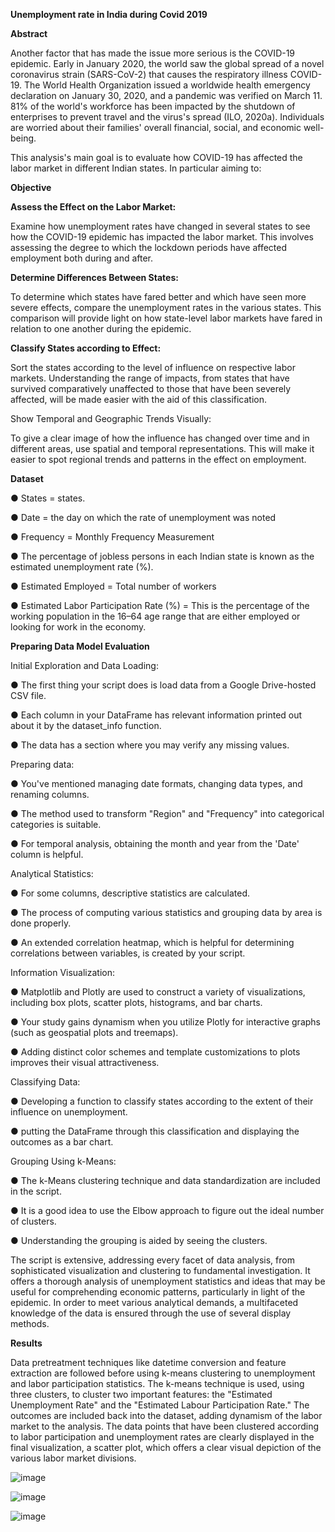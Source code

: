 **Unemployment rate in India during Covid 2019**

**Abstract** 

Another factor that has made the issue more serious is the COVID-19 epidemic. Early in January 2020, the world saw the global spread of a novel coronavirus strain (SARS-CoV-2) that causes the respiratory illness COVID-19. The World Health Organization issued a worldwide health emergency declaration on January 30, 2020, and a pandemic was verified on March 11. 81% of the world's workforce has been impacted by the shutdown of enterprises to prevent travel and the virus's spread (ILO, 2020a). Individuals are worried about their families' overall financial, social, and economic well-being. 

This analysis's main goal is to evaluate how COVID-19 has affected the labor market in different Indian states. In particular aiming to:

**Objective** 

**Assess the Effect on the Labor Market:**

Examine how unemployment rates have changed in several states to see how the COVID-19 epidemic has impacted the labor market. This involves assessing the degree to which the lockdown periods have affected employment both during and after.

**Determine Differences Between States:**

To determine which states have fared better and which have seen more severe effects, compare the unemployment rates in the various states. This comparison will provide light on how state-level labor markets have fared in relation to one another during the epidemic.

**Classify States according to Effect:**

Sort the states according to the level of influence on respective labor markets. Understanding the range of impacts, from states that have survived comparatively unaffected to those that have been severely affected, will be made easier with the aid of this classification.


Show Temporal and Geographic Trends Visually:

To give a clear image of how the influence has changed over time and in different areas, use spatial and temporal representations. This will make it easier to spot regional trends and patterns in the effect on employment.

**Dataset**

●	States = states.

●	Date = the day on which the rate of unemployment was noted

●	Frequency = Monthly Frequency Measurement

●	The percentage of jobless persons in each Indian state is known as the estimated unemployment rate (%).

●	Estimated Employed = Total number of workers

●	Estimated Labor Participation Rate (%) = This is the percentage of the working population in the 16–64 age range that are either employed or looking for work in the economy.

**Preparing Data Model Evaluation**

Initial Exploration and Data Loading:

●	The first thing your script does is load data from a Google Drive-hosted CSV file.

●	Each column in your DataFrame has relevant information printed out about it by the dataset_info function.

●	The data has a section where you may verify any missing values.

Preparing data:

●	You've mentioned managing date formats, changing data types, and renaming columns.

●	The method used to transform "Region" and "Frequency" into categorical categories is suitable.

●	For temporal analysis, obtaining the month and year from the 'Date' column is helpful.

Analytical Statistics:

●	For some columns, descriptive statistics are calculated.

●	The process of computing various statistics and grouping data by area is done properly.

●	An extended correlation heatmap, which is helpful for determining correlations between variables, is created by your script.

Information Visualization:

●	Matplotlib and Plotly are used to construct a variety of visualizations, including box plots, scatter plots, histograms, and bar charts.

●	Your study gains dynamism when you utilize Plotly for interactive graphs (such as geospatial plots and treemaps).

●	Adding distinct color schemes and template customizations to plots improves their visual attractiveness.

Classifying Data:

●	Developing a function to classify states according to the extent of their influence on unemployment.

●	putting the DataFrame through this classification and displaying the outcomes as a bar chart.

Grouping Using k-Means:

●	The k-Means clustering technique and data standardization are included in the script.

●	It is a good idea to use the Elbow approach to figure out the ideal number of clusters.

●	Understanding the grouping is aided by seeing the clusters.

The script is extensive, addressing every facet of data analysis, from sophisticated visualization and clustering to fundamental investigation. It offers a thorough analysis of unemployment statistics and ideas that may be useful for comprehending economic patterns, particularly in light of the epidemic. In order to meet various analytical demands, a multifaceted knowledge of the data is ensured through the use of several display methods.


**Results**

Data pretreatment techniques like datetime conversion and feature extraction are followed before using k-means clustering to unemployment and labor participation statistics. The k-means technique is used, using three clusters, to cluster two important features: the "Estimated Unemployment Rate" and the "Estimated Labour Participation Rate." The outcomes are included back into the dataset, adding dynamism of the labor market to the analysis. The data points that have been clustered according to labor participation and unemployment rates are clearly displayed in the final visualization, a scatter plot, which offers a clear visual depiction of the various labor market divisions.

![image](https://github.com/user-attachments/assets/2832a16e-88a2-4a5e-a9e4-1ee02b4cf6ec)

![image](https://github.com/user-attachments/assets/eba91e05-f5a5-4268-8621-c70fcdbdf4c3)


![image](https://github.com/user-attachments/assets/98c4e4d6-d6bd-4f58-8215-2d772481e83b)
